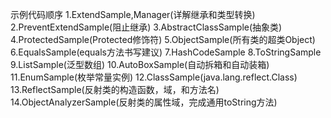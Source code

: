 示例代码顺序
1.ExtendSample,Manager(详解继承和类型转换)
2.PreventExtendSample(阻止继承)
3.AbstractClassSample(抽象类)
4.ProtectedSample(Protected修饰符)
5.ObjectSample(所有类的超类Object)
6.EqualsSample(equals方法书写建议)
7.HashCodeSample
8.ToStringSample
9.ListSample(泛型数组)
10.AutoBoxSample(自动拆箱和自动装箱)
11.EnumSample(枚举常量实例)
12.ClassSample(java.lang.reflect.Class)
13.ReflectSample(反射类的构造函数，域，和方法名)
14.ObjectAnalyzerSample(反射类的属性域，完成通用toString方法)